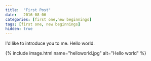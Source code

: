 ```yaml
---
title:  "First Post"
date:   2016-08-06
categories: [first one,new beginnings]
tags: [first one, new beginnings]
hidden: true
---
```

I'd like to introduce you to me. Hello world.

{% include image.html name="helloworld.jpg" alt="Hello world" %}
